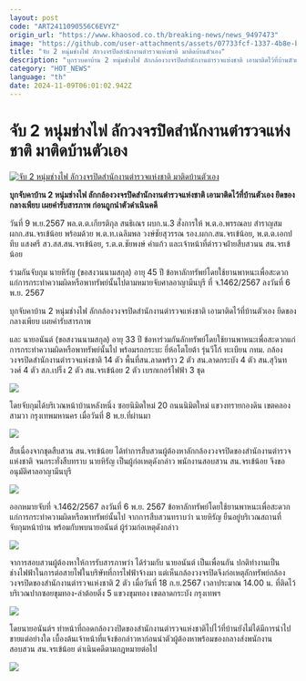 ```yaml
---
layout: post
code: "ART2411090556C6EVYZ"
origin_url: "https://www.khaosod.co.th/breaking-news/news_9497473"
image: "https://github.com/user-attachments/assets/07733fcf-1337-4b8e-b1ef-e93b5804fb81"
title: "จับ 2 หนุ่มช่างไฟ ลักวงจรปิดสำนักงานตำรวจแห่งชาติ มาติดบ้านตัวเอง"
description: "บุกรวบคาบ้าน 2 หนุ่มช่างไฟ ลักกล้องวงจรปิดสำนักงานตำรวจแห่งชาติ เอามาติดไว้ที่บ้านตัวเอง ยึดของกลางเพียบ เผยคำรับสารภาพ ก่อนถูกดำเนินคดี"
category: "HOT_NEWS"
language: "th"
date: 2024-11-09T06:01:02.942Z
---
```


# จับ 2 หนุ่มช่างไฟ ลักวงจรปิดสำนักงานตำรวจแห่งชาติ มาติดบ้านตัวเอง

[![จับ 2 หนุ่มช่างไฟ ลักวงจรปิดสำนักงานตำรวจแห่งชาติ มาติดบ้านตัวเอง](https://www.khaosod.co.th/wpapp/uploads/2024/11/young-electrician.jpg "จับ 2 หนุ่มช่างไฟ ลักวงจรปิดสำนักงานตำรวจแห่งชาติ มาติดบ้านตัวเอง")](https://www.khaosod.co.th/wpapp/uploads/2024/11/young-electrician.jpg)

**บุกจับคาบ้าน 2 หนุ่มช่างไฟ ลักกล้องวงจรปิดสำนักงานตำรวจแห่งชาติ เอามาติดไว้ที่บ้านตัวเอง ยึดของกลางเพียบ เผยคำรับสารภาพ ก่อนถูกนำตัวดำเนินคดี**

วันที่ 9 พ.ย.2567 พล.ต.ต.เกียรติกุล สนธิเณร ผบก.น.3 สั่งการให้ พ.ต.อ.พรรณลบ สำราญสม ผกก.สน.จรเข้น้อย พร้อมด้วย พ.ต.ท.เฉลิมพล วงษ์ชัยสุวรรณ รอง.ผกก.สน.จรเข้น้อย, พ.ต.ต.เอกปทีบ แสงศรี สว.สส.สน.จรเข้น้อย, ร.ต.ต.ชัยพงษ์ คำแก้ว และเจ้าหน้าที่ตำรวจฝ่ายสืบสวนน สน.จรเข้น้อย

ร่วมกันจับกุม นายหิรัญ (ขอสงวนนามสกุล) อายุ 45 ปี ข้อหาลักทรัพย์โดยใช้ยานพาหนะเพื่อสะดวกแก่การกระทำความผิดหรือพาทรัพย์นั้นไปตามหมายจับศาลอาญามีนบุรี ที่ จ.1462/2567 ลงวันที่ 6 พ.ย. 2567

บุกจับคาบ้าน 2 หนุ่มช่างไฟ ลักกล้องวงจรปิดสำนักงานตำรวจแห่งชาติ เอามาติดไว้ที่บ้านตัวเอง ยึดของกลางเพียบ เผยคำรับสารภาพ

และ นายอนันต์ (ขอสงวนนามสกุล) อายุ 33 ปี ข้อหาร่วมกันลักทรัพย์โดยใช้ยานพาหนะเพื่อสะดวกแก่การกระทำความผิดหรือพาทรัพย์นั้นไป พร้อมรถกระบะ ยี่ห้อโตโยต้า รุ่นวีโก้ ทะเบียน กทม. กล้องวงจรปิดสำนักงานตำรวจแห่งชาติ 14 ตัว พื้นที่สน.ลาดพร้าว 2 ตัว สน.ลาดกระบัง 4 ตัว สน.สุวินทวงศ์ 4 ตัว สภ.เปร็ง 2 ตัว สน.จรเข้น้อย 2 ตัว เบรกเกอร์ไฟฟ้า 3 ชุด

[![](https://www.khaosod.co.th/wpapp/uploads/2024/11/9-กล้อง2.jpg)](https://www.khaosod.co.th/wpapp/uploads/2024/11/9-กล้อง2.jpg)

โดยจับกุมได้บริเวณหน้าบ้านหลังหนึ่ง ซอยนิมิตใหม่ 20 ถนนนิมิตใหม่ แขวงทรายกองดิน เขตคลองสามวา กรุงเทพมหานคร เมื่อวันที่ 8 พ.ย.ที่ผ่านมา

[![](https://www.khaosod.co.th/wpapp/uploads/2024/11/9-กล้อง3.jpg)](https://www.khaosod.co.th/wpapp/uploads/2024/11/9-กล้อง3.jpg)

สืบเนื่องจากชุดสืบสวน สน.จรเข้น้อย ได้ทำการสืบสวนผู้ต้องหาลักกล้องวงจรปิดของสำนักงานตำรวจแห่งชาติ จนกระทั่งสืบทราบ นายหิรัญ เป็นผู้ก่อเหตุดังกล่าว พนักงานสอบสวน สน.จรเข้น้อย จึงขออนุมัติศาลอาญามีนบุรี

[![](https://www.khaosod.co.th/wpapp/uploads/2024/11/9-กล้อง4.jpg)](https://www.khaosod.co.th/wpapp/uploads/2024/11/9-กล้อง4.jpg)

ออกหมายจับที่ จ.1462/2567 ลงวันที่ 6 พ.ย. 2567 ข้อหาลักทรัพย์โดยใช้ยานพาหนะเพื่อสะดวกแก่การกระทำความผิดหรือพาทรัพย์นั้นไป จากการสืบสวนทราบว่า นายหิรัญ ยืนอยู่บริเวณสถานที่จับกุมหน้าบ้าน พร้อมกับพบนายอนันต์ ผู้ร่วมก่อเหตุดังกล่าว

[![](https://www.khaosod.co.th/wpapp/uploads/2024/11/9-กล้อง5.jpg)](https://www.khaosod.co.th/wpapp/uploads/2024/11/9-กล้อง5.jpg)

จาการสอบสวนผู้ต้องหาให้การรับสารภาพว่า ได้ร่วมกับ นายอนันต์ เป็นเพื่อนกัน ปกติทำงานเป็นช่างไฟฟ้าในการต่อสายไฟในบริษัทที่การไฟฟ้าจ้างมา แต่เห็นกล้องวงจรปิดจึงก่อเหตุลักทรัพย์กล้องวงจรปิดของสำนักงานตำรวจแห่งชาติ 2 ตัว เมื่อวันที่ 18 ก.ย.2567 เวลาประมาณ 14.00 น. ที่ติดไว้บริเวณปากซอยขุมทอง-ลำต้อยติ่ง 5 แขวงขุมทอง เขตลาดกระบัง กรุงเทพฯ

[![](https://www.khaosod.co.th/wpapp/uploads/2024/11/9-กล้อง6.jpg)](https://www.khaosod.co.th/wpapp/uploads/2024/11/9-กล้อง6.jpg)

โดยนายอนันต์ฯ ทำหน้าที่ถอดกล้องวงปิดของสำนักงานตำรวจแห่งชาติไปไว้ที่บ้านยังไม่ได้มีการนำไปขายแต่อย่างใด เบื้องต้นเจ้าหน้าที่แจ้งข้อกล่าวหาก่อนนำตัวผู้ต้องหาพร้อมของกลางส่งพนักงานสอบสวน สน.จรเข้น้อย ดำเนินคดีตามกฎหมายต่อไป

[![](https://www.khaosod.co.th/wpapp/uploads/2024/11/9-กล้อง7.jpg)](https://www.khaosod.co.th/wpapp/uploads/2024/11/9-กล้อง7.jpg)